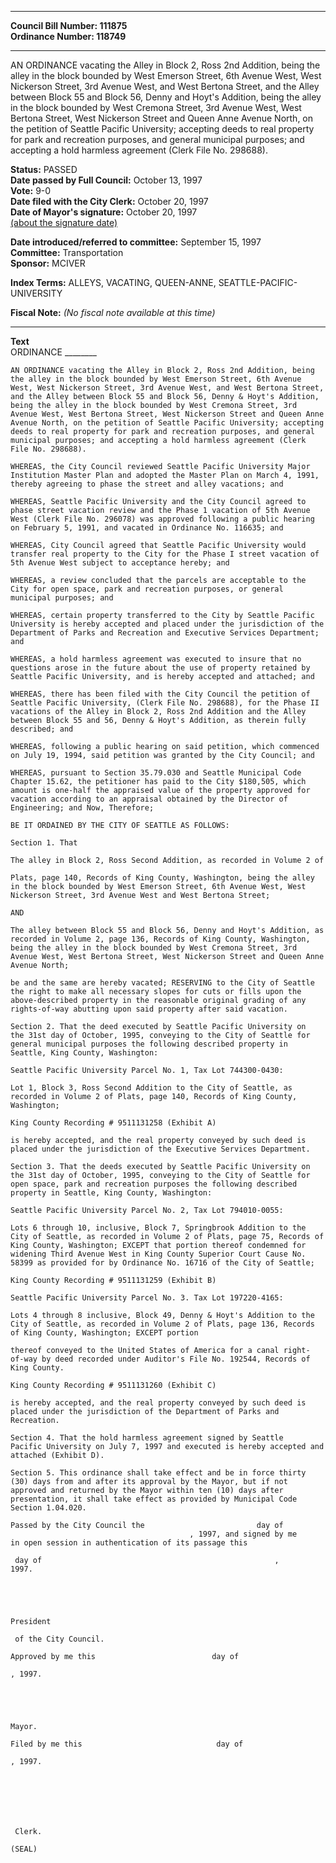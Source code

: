 * * * * *  
  
**Council Bill Number: [](#h0)[](#h2)111875**   
**Ordinance Number: 118749**  
  
* * * * *  
  
AN ORDINANCE vacating the Alley in Block 2, Ross 2nd Addition, being the alley in the block bounded by West Emerson Street, 6th Avenue West, West Nickerson Street, 3rd Avenue West, and West Bertona Street, and the Alley between Block 55 and Block 56, Denny and Hoyt's Addition, being the alley in the block bounded by West Cremona Street, 3rd Avenue West, West Bertona Street, West Nickerson Street and Queen Anne Avenue North, on the petition of Seattle Pacific University; accepting deeds to real property for park and recreation purposes, and general municipal purposes; and accepting a hold harmless agreement (Clerk File No. 298688).  
  
**Status:** PASSED   
**Date passed by Full Council:** October 13, 1997   
**Vote:** 9-0   
**Date filed with the City Clerk:** October 20, 1997   
**Date of Mayor's signature:** October 20, 1997   
[(about the signature date)](/~public/approvaldate.htm)   
  
  
**Date introduced/referred to committee:** September 15, 1997   
**Committee:** Transportation   
**Sponsor:** MCIVER   
  
**Index Terms:** ALLEYS, VACATING, QUEEN-ANNE, SEATTLE-PACIFIC-UNIVERSITY  
  
**Fiscal Note:** *(No fiscal note available at this time)*  
  
* * * * *  
  
**Text**  
    ORDINANCE ________  
  
    AN ORDINANCE vacating the Alley in Block 2, Ross 2nd Addition, being  
    the alley in the block bounded by West Emerson Street, 6th Avenue  
    West, West Nickerson Street, 3rd Avenue West, and West Bertona Street,  
    and the Alley between Block 55 and Block 56, Denny & Hoyt's Addition,  
    being the alley in the block bounded by West Cremona Street, 3rd  
    Avenue West, West Bertona Street, West Nickerson Street and Queen Anne  
    Avenue North, on the petition of Seattle Pacific University; accepting  
    deeds to real property for park and recreation purposes, and general  
    municipal purposes; and accepting a hold harmless agreement (Clerk  
    File No. 298688).  
  
    WHEREAS, the City Council reviewed Seattle Pacific University Major  
    Institution Master Plan and adopted the Master Plan on March 4, 1991,  
    thereby agreeing to phase the street and alley vacations; and  
  
    WHEREAS, Seattle Pacific University and the City Council agreed to  
    phase street vacation review and the Phase 1 vacation of 5th Avenue  
    West (Clerk File No. 296078) was approved following a public hearing  
    on February 5, 1991, and vacated in Ordinance No. 116635; and  
  
    WHEREAS, City Council agreed that Seattle Pacific University would  
    transfer real property to the City for the Phase I street vacation of  
    5th Avenue West subject to acceptance hereby; and  
  
    WHEREAS, a review concluded that the parcels are acceptable to the  
    City for open space, park and recreation purposes, or general  
    municipal purposes; and  
  
    WHEREAS, certain property transferred to the City by Seattle Pacific  
    University is hereby accepted and placed under the jurisdiction of the  
    Department of Parks and Recreation and Executive Services Department;  
    and  
  
    WHEREAS, a hold harmless agreement was executed to insure that no  
    questions arose in the future about the use of property retained by  
    Seattle Pacific University, and is hereby accepted and attached; and  
  
    WHEREAS, there has been filed with the City Council the petition of  
    Seattle Pacific University, (Clerk File No. 298688), for the Phase II  
    vacations of the Alley in Block 2, Ross 2nd Addition and the Alley  
    between Block 55 and 56, Denny & Hoyt's Addition, as therein fully  
    described; and  
  
    WHEREAS, following a public hearing on said petition, which commenced  
    on July 19, 1994, said petition was granted by the City Council; and  
  
    WHEREAS, pursuant to Section 35.79.030 and Seattle Municipal Code  
    Chapter 15.62, the petitioner has paid to the City $180,505, which  
    amount is one-half the appraised value of the property approved for  
    vacation according to an appraisal obtained by the Director of  
    Engineering; and Now, Therefore;  
  
    BE IT ORDAINED BY THE CITY OF SEATTLE AS FOLLOWS:  
  
    Section 1. That  
  
    The alley in Block 2, Ross Second Addition, as recorded in Volume 2 of  
  
    Plats, page 140, Records of King County, Washington, being the alley  
    in the block bounded by West Emerson Street, 6th Avenue West, West  
    Nickerson Street, 3rd Avenue West and West Bertona Street;  
  
    AND  
  
    The alley between Block 55 and Block 56, Denny and Hoyt's Addition, as  
    recorded in Volume 2, page 136, Records of King County, Washington,  
    being the alley in the block bounded by West Cremona Street, 3rd  
    Avenue West, West Bertona Street, West Nickerson Street and Queen Anne  
    Avenue North;  
  
    be and the same are hereby vacated; RESERVING to the City of Seattle  
    the right to make all necessary slopes for cuts or fills upon the  
    above-described property in the reasonable original grading of any  
    rights-of-way abutting upon said property after said vacation.  
  
    Section 2. That the deed executed by Seattle Pacific University on  
    the 31st day of October, 1995, conveying to the City of Seattle for  
    general municipal purposes the following described property in  
    Seattle, King County, Washington:  
  
    Seattle Pacific University Parcel No. 1, Tax Lot 744300-0430:  
  
    Lot 1, Block 3, Ross Second Addition to the City of Seattle, as  
    recorded in Volume 2 of Plats, page 140, Records of King County,  
    Washington;  
  
    King County Recording # 9511131258 (Exhibit A)  
  
    is hereby accepted, and the real property conveyed by such deed is  
    placed under the jurisdiction of the Executive Services Department.  
  
    Section 3. That the deeds executed by Seattle Pacific University on  
    the 31st day of October, 1995, conveying to the City of Seattle for  
    open space, park and recreation purposes the following described  
    property in Seattle, King County, Washington:  
  
    Seattle Pacific University Parcel No. 2, Tax Lot 794010-0055:  
  
    Lots 6 through 10, inclusive, Block 7, Springbrook Addition to the  
    City of Seattle, as recorded in Volume 2 of Plats, page 75, Records of  
    King County, Washington; EXCEPT that portion thereof condemned for  
    widening Third Avenue West in King County Superior Court Cause No.  
    58399 as provided for by Ordinance No. 16716 of the City of Seattle;  
  
    King County Recording # 9511131259 (Exhibit B)  
  
    Seattle Pacific University Parcel No. 3. Tax Lot 197220-4165:  
  
    Lots 4 through 8 inclusive, Block 49, Denny & Hoyt's Addition to the  
    City of Seattle, as recorded in Volume 2 of Plats, page 136, Records  
    of King County, Washington; EXCEPT portion  
  
    thereof conveyed to the United States of America for a canal right-  
    of-way by deed recorded under Auditor's File No. 192544, Records of  
    King County.  
  
    King County Recording # 9511131260 (Exhibit C)  
  
    is hereby accepted, and the real property conveyed by such deed is  
    placed under the jurisdiction of the Department of Parks and  
    Recreation.  
  
    Section 4. That the hold harmless agreement signed by Seattle  
    Pacific University on July 7, 1997 and executed is hereby accepted and  
    attached (Exhibit D).  
  
    Section 5. This ordinance shall take effect and be in force thirty  
    (30) days from and after its approval by the Mayor, but if not  
    approved and returned by the Mayor within ten (10) days after  
    presentation, it shall take effect as provided by Municipal Code  
    Section 1.04.020.  
  
    Passed by the City Council the                         day of  
                                            , 1997, and signed by me  
    in open session in authentication of its passage this   
  
     day of                                                    ,  
    1997.  
  
  
  
  
  
    President   
  
     of the City Council.  
  
    Approved by me this                          day of   
  
    , 1997.  
  
  
  
  
  
    Mayor.  
  
    Filed by me this                              day of   
  
    , 1997.  
  
  
  
  
  
  
  
     Clerk.  
  
    (SEAL)  
